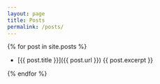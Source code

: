 ```yaml
---
layout: page
title: Posts
permalink: /posts/
---
```



{% for post in site.posts %}
  - [{{ post.title }}]({{ post.url }})
    {{ post.excerpt }}

{% endfor %}
